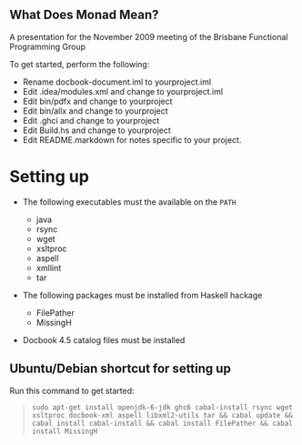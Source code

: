 What Does Monad Mean?
---------------------

A presentation for the November 2009 meeting of the Brisbane Functional Programming Group

To get started, perform the following:

* Rename docbook-document.iml to yourproject.iml
* Edit .idea/modules.xml and change to yourproject.iml
* Edit bin/pdfx and change to yourproject
* Edit bin/allx and change to yourproject
* Edit .ghci and change to yourproject
* Edit Build.hs and change to yourproject
* Edit README.markdown for notes specific to your project.

Setting up
==========

* The following executables must the available on the `PATH`
  * java
  * rsync
  * wget 
  * xsltproc
  * aspell
  * xmllint
  * tar

* The following packages must be installed from Haskell hackage
  * FilePather
  * MissingH

* Docbook 4.5 catalog files must be installed

Ubuntu/Debian shortcut for setting up
-------------------------------------

Run this command to get started:
> `sudo apt-get install openjdk-6-jdk ghc6 cabal-install rsync wget xsltproc docbook-xml aspell libxml2-utils tar && cabal update && cabal install cabal-install && cabal install FilePather && cabal install MissingH`

